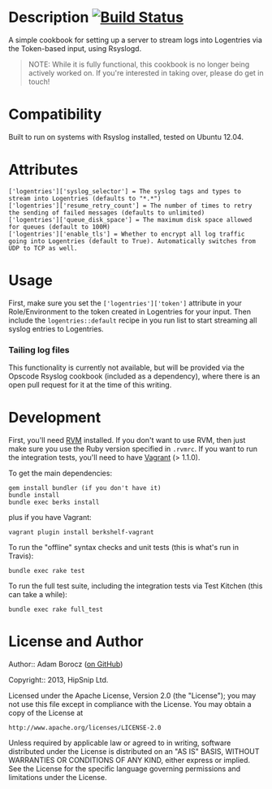 Description [![Build Status](https://travis-ci.org/hipsnip/logentries-rsyslog.png)](https://travis-ci.org/hipsnip/logentries-rsyslog)
===========
A simple cookbook for setting up a server to stream logs into Logentries via the
Token-based input, using Rsyslogd.

> NOTE: While it is fully functional, this cookbook is no longer being actively worked on.
If you're interested in taking over, please do get in touch!


Compatibility
=============
Built to run on systems with Rsyslog installed, tested on Ubuntu 12.04.


Attributes
==========

    ['logentries']['syslog_selector'] = The syslog tags and types to stream into Logentries (defaults to "*.*")
    ['logentries']['resume_retry_count'] = The number of times to retry the sending of failed messages (defaults to unlimited)
    ['logentries']['queue_disk_space'] = The maximum disk space allowed for queues (default to 100M)
    ['logentries']['enable_tls'] = Whether to encrypt all log traffic going into Logentries (default to True). Automatically switches from UDP to TCP as well.


Usage
=====
First, make sure you set the `['logentries']['token']` attribute in your Role/Environment
to the token created in Logentries for your input. Then include the `logentries::default`
recipe in you run list to start streaming all syslog entries to Logentries.

### Tailing log files
This functionality is currently not available, but will be provided via the Opscode Rsyslog cookbook
(included as a dependency), where there is an open pull request for it at the time of this writing.


Development
============
First, you'll need [RVM](https://rvm.io/) installed. If you don't want to use RVM,
then just make sure you use the Ruby version specified in `.rvmrc`. If you want to
run the integration tests, you'll need to have [Vagrant](http://www.vagrantup.com/) (> 1.1.0).

To get the main dependencies:

    gem install bundler (if you don't have it)
    bundle install
    bundle exec berks install

plus if you have Vagrant:

    vagrant plugin install berkshelf-vagrant

To run the "offline" syntax checks and unit tests (this is what's run in Travis):

    bundle exec rake test

To run the full test suite, including the integration tests via Test Kitchen (this can take a while):

    bundle exec rake full_test


License and Author
==================

Author:: Adam Borocz ([on GitHub](https://github.com/motns))

Copyright:: 2013, HipSnip Ltd.

Licensed under the Apache License, Version 2.0 (the "License");
you may not use this file except in compliance with the License.
You may obtain a copy of the License at

    http://www.apache.org/licenses/LICENSE-2.0

Unless required by applicable law or agreed to in writing, software
distributed under the License is distributed on an "AS IS" BASIS,
WITHOUT WARRANTIES OR CONDITIONS OF ANY KIND, either express or implied.
See the License for the specific language governing permissions and
limitations under the License.
